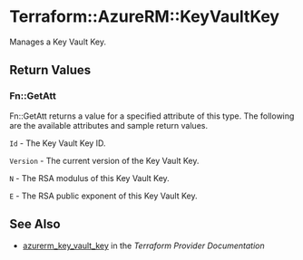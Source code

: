# Terraform::AzureRM::KeyVaultKey

Manages a Key Vault Key.

## Return Values

### Fn::GetAtt

Fn::GetAtt returns a value for a specified attribute of this type. The following are the available attributes and sample return values.

`Id` - The Key Vault Key ID.

`Version` - The current version of the Key Vault Key.

`N` - The RSA modulus of this Key Vault Key.

`E` - The RSA public exponent of this Key Vault Key.

## See Also

* [azurerm_key_vault_key](https://www.terraform.io/docs/providers/azurerm/r/key_vault_key.html) in the _Terraform Provider Documentation_